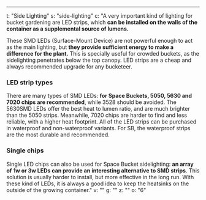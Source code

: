 ---
t: "Side Lighting"
s: "side-lighting"
c: "A very important kind of lighting for bucket gardening are LED strips, which <strong>can be installed on the walls of the container as a supplemental source of lumens.</strong>

These SMD LEDs (Surface-Mount Device) are not powerful enough to act as the main lighting, but <strong>they provide sufficient energy to make a difference for the plant.</strong> This is specially useful for crowded buckets, as the sidelighting penetrates below the top canopy. LED strips are a cheap and always recommended upgrade for any bucketeer.

<h3>LED strip types</h3>
There are many types of SMD LEDs: <strong>for Space Buckets, 5050, 5630 and 7020 chips are recommended</strong>, while 3528 should be avoided. The 5630SMD LEDs offer the best heat to lumen ratio, and are much brighter than the 5050 strips. Meanwhile, 7020 chips are harder to find and less reliable, with a higher heat footprint. All of the LED strips can be purchased in waterproof and non-waterproof variants. For SB, the waterproof strips are the most durable and recommended.

<h3>Single chips</h3>
Single LED chips can also be used for Space Bucket sidelighting: <strong>an array of 1w or 3w LEDs can provide an interesting alternative to SMD strips</strong>. This solution is usually harder to install, but more effective in the long run. With these kind of LEDs, it is always a good idea to keep the heatsinks on the outside of the growing container."
v: ""
g: ""
z: ""
o: "6"